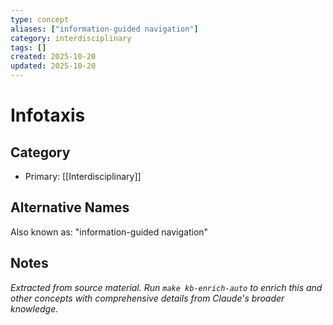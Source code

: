 ```yaml
---
type: concept
aliases: ["information-guided navigation"]
category: interdisciplinary
tags: []
created: 2025-10-20
updated: 2025-10-20
---
```


# Infotaxis

## Category

- Primary: [[Interdisciplinary]]

## Alternative Names

Also known as: "information-guided navigation"

## Notes

*Extracted from source material. Run `make kb-enrich-auto` to enrich this and other concepts with comprehensive details from Claude's broader knowledge.*
